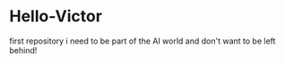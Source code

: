 # Hello-Victor
first repository
i need to be part of the AI world and don't want to be left behind! 
